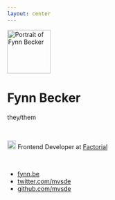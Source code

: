 ```yaml
---
layout: center
---
```


<img
  src="/portrait.webp"
  alt="Portrait of Fynn Becker"
  class="absolute -mt-4 -ml-36 rounded-full"
  width="100"
  height="100"
/>

# Fynn Becker

they/them

<br>

<v-click>

<img src="/factorial.svg" width="20" class="float-left -mt-0.5 mr-3.5"> Frontend Developer at [Factorial](https://www.factorial.io/)

</v-click>

<br>

<v-click>

* [fynn.be](https://fynn.be)
* [twitter.com/mvsde](https://twitter.com/mvsde)
* [github.com/mvsde](https://github.com/mvsde)

</v-click>
